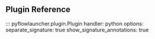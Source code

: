 ## Plugin Reference

::: pyflowlauncher.plugin.Plugin
    handler: python
    options:
      separate_signature: true
      show_signature_annotations: true
